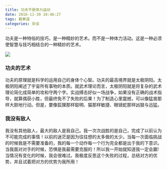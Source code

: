 ```yaml
---
title: 功夫不是体力运动
date: 2016-11-30 18:46:27
tags: 截拳道
categories: 杂谈
---
```


功夫是一种特俗的技巧，是一种精妙的艺术。而不是一种体力活动。这是一种必须使智慧与技巧相结合的一种精妙的艺术。
<!-- more -->

![](http://p1.bqimg.com/567571/69132198381eb218.jpg)

### 功夫的艺术
功夫的原理就是科学的运用自己的身体个心智。功夫的最高境界就是太极阴阳。太极阴阳阐述了宇宙所有事物的本质。就武术理论而言，太极阴阳就是将复杂的武术理论简化成简单的攻和守两个字。实战搏击好似一场战争，如果没有正确的战术指导，就算偶获小胜，但最终免不了失败的后果！为了制造心里震撼，可以像猛兽那样大胆地行动。但是，要像狐狸那样聪明、猫那样敏捷、眼镜蛇那样凶狠与迅猛。

### 我没有敌人
我没有其他敌人，最大的敌人是我自己。我一次次战胜的是自己，完成了以前认为不可能完成的事情！以前的迷茫是因为往往想的太多做的太少。当每一次面临挑战的时候我是不需要准备的，我的每一个动作每一个行为完全都是出于我的下意识。当我面对对手的时候，恐惧是我最需要克服的！所以我一开始就知道我一定会赢!当情况有变化的时候，我会很难过。我极度反思这个失败的过程，总结对方的优势，并且试着把对方的优势为我所用！

